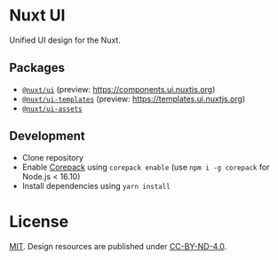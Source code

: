# Nuxt UI

Unified UI design for the Nuxt.

## Packages

- [`@nuxt/ui`](./packages/ui) (preview: https://components.ui.nuxtjs.org)
- [`@nuxt/ui-templates`](./packages/templates) (preview: https://templates.ui.nuxtjs.org)
- [`@nuxt/ui-assets`](./packages/assets)

## Development

- Clone repository
- Enable [Corepack](https://github.com/nodejs/corepack) using `corepack enable` (use `npm i -g corepack` for Node.js < 16.10)
- Install dependencies using `yarn install`

# License

[MIT](./LICENSE).
Design resources are published under [CC-BY-ND-4.0](http://creativecommons.org/licenses/by-nd/4.0/).


